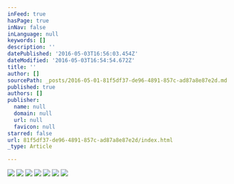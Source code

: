 ```yaml
---
inFeed: true
hasPage: true
inNav: false
inLanguage: null
keywords: []
description: ''
datePublished: '2016-05-03T16:56:03.454Z'
dateModified: '2016-05-03T16:54:54.672Z'
title: ''
author: []
sourcePath: _posts/2016-05-01-81f5df37-de96-4891-857c-ad87a8e87e2d.md
published: true
authors: []
publisher:
  name: null
  domain: null
  url: null
  favicon: null
starred: false
url: 81f5df37-de96-4891-857c-ad87a8e87e2d/index.html
_type: Article

---
```

![](https://the-grid-user-content.s3-us-west-2.amazonaws.com/5edcb96e-7ac2-4c4e-9988-d8c773aff780.jpg)
![](https://the-grid-user-content.s3-us-west-2.amazonaws.com/3d9b1a9f-2ff5-4e28-bc02-697642067a20.jpg)
![](https://the-grid-user-content.s3-us-west-2.amazonaws.com/6abc6b05-667c-48d5-98f5-5b9b0f09c9e7.jpg)
![](https://the-grid-user-content.s3-us-west-2.amazonaws.com/39f9f548-3a6f-46ee-8a61-ca7ec1e680a8.jpg)
![](https://the-grid-user-content.s3-us-west-2.amazonaws.com/732794cb-1851-42a8-8994-85eb7a56223a.jpg)
![](https://the-grid-user-content.s3-us-west-2.amazonaws.com/238cc596-822f-4951-8c54-1d07b36d7e8b.jpg)
![](https://the-grid-user-content.s3-us-west-2.amazonaws.com/82c3835c-9356-4c21-8d49-3522ffcb0194.jpg)